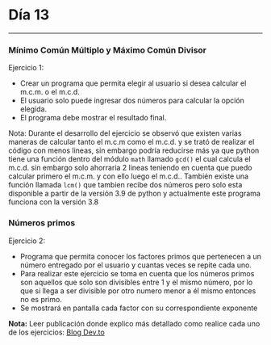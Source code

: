 # **Día 13**
---
### Mínimo Común Múltiplo y Máximo Común Divisor

Ejercicio 1: 
 * Crear un programa que permita elegir al usuario si desea calcular el m.c.m. o el m.c.d. 
 * El usuario solo puede ingresar dos números para calcular la opción elegida.
 * El programa debe mostrar el resultado final.

 Nota: Durante el desarrollo del ejercicio se observó que existen varias maneras de calcular tanto el m.c.m como el m.c.d. y se trató de realizar el código con menos lineas, sin embargo podría reducirse más ya que python tiene una función dentro del módulo `math` llamado `gcd()` el cual calcula el m.c.d. sin embargo solo ahorraria 2 lineas teniendo en cuenta que puedo calcular primero el m.c.m. y con ello luego el m.c.d.. También existe una función llamada `lcm()` que tambien recibe dos números pero solo esta disponible a partir de la versión 3.9 de python y actualmente este programa funciona con la versión 3.8


### Números primos
 Ejercicio 2:
 * Programa que permita conocer los factores primos que pertenecen a un número entregado por el usuario y cuantas veces se repite cada uno.
 * Para realizar este ejercicio se toma en cuenta que los números primos son aquellos que solo son divisibles entre 1 y el mismo número, por lo que si llega a ser divisible por otro numero menor a él mismo entonces no es primo.
 * Se mostrará en pantalla cada factor con su correspondiente exponente

 **Nota:** Leer publicación donde explico más detallado como realice cada uno de los ejercicios: [Blog Dev.to](https://dev.to/wilgutl/reto-dia-13-100-con-python-2kde)